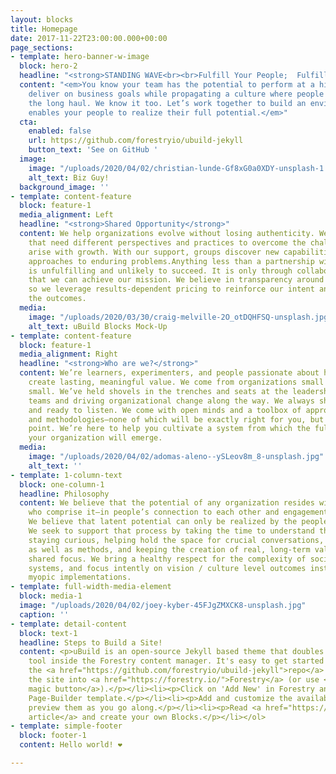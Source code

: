 ```yaml
---
layout: blocks
title: Homepage
date: 2017-11-22T23:00:00.000+00:00
page_sections:
- template: hero-banner-w-image
  block: hero-2
  headline: "<strong>STANDING WAVE<br><br>Fulfill Your People;  Fulfill Your Purpose</strong>"
  content: "<em>You know your team has the potential to perform at a higher level–to
    deliver on business goals while propagating a culture where people thrive for
    the long haul. We know it too. Let’s work together to build an environment that
    enables your people to realize their full potential.</em>"
  cta:
    enabled: false
    url: https://github.com/forestryio/ubuild-jekyll
    button_text: 'See on GitHub '
  image:
    image: "/uploads/2020/04/02/christian-lunde-Gf8xG0a0XDY-unsplash-1.jpg"
    alt_text: Biz Guy!
  background_image: ''
- template: content-feature
  block: feature-1
  media_alignment: Left
  headline: "<strong>Shared Opportunity</strong>"
  content: We help organizations evolve without losing authenticity. We serve teams
    that need different perspectives and practices to overcome the challenges that
    arise with growth. With our support, groups discover new capabilities and fresh
    approaches to enduring problems.Anything less than a partnership with our clients
    is unfulfilling and unlikely to succeed. It is only through collaborative relationships
    that we can achieve our mission. We believe in transparency around cost and value,
    so we leverage results-dependent pricing to reinforce our intent and stake in
    the outcomes.
  media:
    image: "/uploads/2020/03/30/craig-melville-2O_otDQHFSQ-unsplash.jpg"
    alt_text: uBuild Blocks Mock-Up
- template: content-feature
  block: feature-1
  media_alignment: Right
  headline: "<strong>Who are we?</strong>"
  content: We’re learners, experimenters, and people passionate about helping others
    create lasting, meaningful value. We come from organizations small and not so
    small. We’ve held shovels in the trenches and seats at the leadership table, developing
    teams and driving organizational change along the way. We always show up curious
    and ready to listen. We come with open minds and a toolbox of approaches, disciplines,
    and methodologies–none of which will be exactly right for you, but that’s the
    point. We’re here to help you cultivate a system from which the full force of
    your organization will emerge.
  media:
    image: "/uploads/2020/04/02/adomas-aleno--ySLeov8m_8-unsplash.jpg"
    alt_text: ''
- template: 1-column-text
  block: one-column-1
  headline: Philosophy
  content: We believe that the potential of any organization resides within the people
    who comprise it–in people’s connection to each other and engagement in their work.
    We believe that latent potential can only be realized by the people themselves.
    We seek to support that process by taking the time to understand the larger context,
    staying curious, helping hold the space for crucial conversations, sharing principles
    as well as methods, and keeping the creation of real, long-term value as everyone’s
    shared focus. We bring a healthy respect for the complexity of sociotechnical
    systems, and focus intently on vision / culture level outcomes instead of rigid,
    myopic implementations.
- template: full-width-media-element
  block: media-1
  image: "/uploads/2020/04/02/joey-kyber-45FJgZMXCK8-unsplash.jpg"
  caption: ''
- template: detail-content
  block: text-1
  headline: Steps to Build a Site!
  content: <p>uBuild is an open-source Jekyll based theme that doubles as a builder
    tool inside the Forestry content manager. It's easy to get started!</p><ol><li><p>Fork
    the <a href="https://github.com/forestryio/ubuild-jekyll">repo</a> and import
    the site into <a href="https://forestry.io/">Forestry</a> (or use <a href="https://forestry.io/blog/ubuild-a-new-theme-for-static-sites-using-blocks#even-quicker-start">our
    magic button</a>).</p></li><li><p>Click on 'Add New' in Forestry and select the
    Page-Builder template.</p></li><li><p>Add and customize the available Blocks and
    preview them as you go along.</p></li><li><p>Read <a href="https://forestry.io/blog/ubuild-a-new-theme-for-static-sites-using-blocks/">our
    article</a> and create your own Blocks.</p></li></ol>
- template: simple-footer
  block: footer-1
  content: Hello world! ❤︎

---
```


